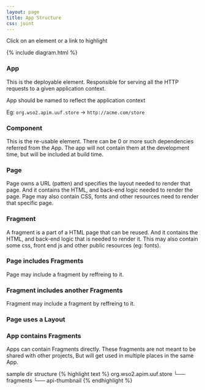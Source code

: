 ```yaml
---
layout: page
title: App Structure
css: joint
---
```


Click on an element or a link to highlight

{% include diagram.html %}

### App
This is the deployable element.
Responsible for serving all the HTTP requests to a given application context.

App should be named to reflect the application context

Eg: ```org.wso2.apim.uuf.store``` -> ```http://acme.com/store```

### Component
This is the re-usable element. There can be 0 or more such dependencies referred from the App.
The app will not contain them at the development time, but will be included at build time.

### Page
Page owns a URL (patten) and specifies the layout needed to render that page.
And it contains the HTML, and back-end logic needed to render the page.
Page may also contain CSS, fonts and other resources need to render that specific page.

### Fragment
A fragment is a part of a HTML page that can be reused.
And it contains the HTML, and back-end logic that is needed to render it. 
This may also contain some css, front end js and other public resources (eg: fonts).

### Page includes Fragments
Page may include a fragment by reffreing to it.

### Fragment includes another Fragments
Fragment may include a fragment by reffreing to it.

### Page uses a Layout

### App contains Fragments
Apps can contain Fragments directly. 
These fragments are not meant to be shared with other projects, But will get used in multiple places in the same App.

sample dir structure
{% highlight text %}
org.wso2.apim.uuf.store
└── fragments
    └── api-thumbnail
{% endhighlight %}
